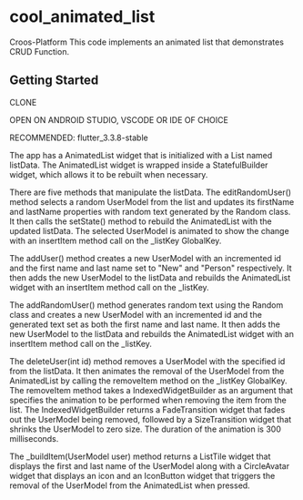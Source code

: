 # cool_animated_list

Croos-Platform This code implements an animated list that demonstrates CRUD Function.

## Getting Started

CLONE

OPEN ON ANDROID STUDIO, VSCODE OR IDE OF CHOICE

RECOMMENDED: flutter_3.3.8-stable


The app has a AnimatedList widget that is initialized with a List<UserModel> named listData. The AnimatedList widget is wrapped inside a StatefulBuilder widget, which allows it to be rebuilt when necessary.

There are five methods that manipulate the listData. The editRandomUser() method selects a random UserModel from the list and updates its firstName and lastName properties with random text generated by the Random class. It then calls the setState() method to rebuild the AnimatedList with the updated listData. The selected UserModel is animated to show the change with an insertItem method call on the _listKey GlobalKey<AnimatedListState>.

The addUser() method creates a new UserModel with an incremented id and the first name and last name set to "New" and "Person" respectively. It then adds the new UserModel to the listData and rebuilds the AnimatedList widget with an insertItem method call on the _listKey.

The addRandomUser() method generates random text using the Random class and creates a new UserModel with an incremented id and the generated text set as both the first name and last name. It then adds the new UserModel to the listData and rebuilds the AnimatedList widget with an insertItem method call on the _listKey.

The deleteUser(int id) method removes a UserModel with the specified id from the listData. It then animates the removal of the UserModel from the AnimatedList by calling the removeItem method on the _listKey GlobalKey<AnimatedListState>. The removeItem method takes a IndexedWidgetBuilder as an argument that specifies the animation to be performed when removing the item from the list. The IndexedWidgetBuilder returns a FadeTransition widget that fades out the UserModel being removed, followed by a SizeTransition widget that shrinks the UserModel to zero size. The duration of the animation is 300 milliseconds.

The _buildItem(UserModel user) method returns a ListTile widget that displays the first and last name of the UserModel along with a CircleAvatar widget that displays an icon and an IconButton widget that triggers the removal of the UserModel from the AnimatedList when pressed.